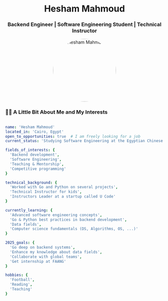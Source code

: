 <h1 align="center">Hesham Mahmoud</h1>
<h3 align="center">Backend Engineer | Software Engineering Student | Technical Instructor</h3>
<p align="center">
  <img src="your-profile-photo-url" alt="Hesham Mahmoud" width="200" style="border-radius:50%;" />
</p>


### 🧑‍💻 A Little Bit About Me and My Interests
```yaml

name: 'Hesham Mahmoud'
located_in: 'Cairo, Egypt'
open_to_opportunities: true  # I am freely looking for a job
current_status: 'Studying Software Engineering at the Egyptian Chinese University'

fields_of_interests: {
  'Backend development',
  'Software Engineering',
  'Teaching & Mentorship',
  'Competitive programming'
}

technical_background: {
  'Worked with Go and Python on several projects',
  'Technical Instructor for kids',
  'Instructors Leader at a startup called U Code'
}

currently_learning: {
  'Advanced software engineering concepts',
  'Go & Python best practices in backend development',
  'Data fields',
  'Computer science fundamentals (DS, Algorithms, OS, ...)'
}

2025_goals: {
  'Go deep on backend systems',
  'Enhance my knowledge about data fields',
  'Collaborate with global teams',
  'Get internship at FAANG'
}

hobbies: {
  'Football',
  'Reading',
  'Teaching'
}
